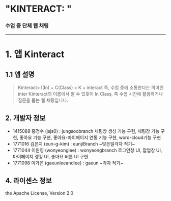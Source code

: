 "KINTERACT: "
============
### 수업 중 단체 웹 채팅
------------


# 1. 앱 Kinteract
## 1.1 앱 설명
>Kinteract= I(In) + C(Class) = K + interact
즉, 수업 중에 소통한다는 의미인 inter 
>Kinteract의 이름에서 알 수 있듯이 In Class, 즉 수업 시간에 활용하거나 질문을 돕는 웹 채팅입니다.

## 2. 개발자 정보

- 1415088 홍정수 (jsjs0) 
  : jungsoobranch
  채팅방 생성 기능 구현, 채팅창 기능 구현, 좋아요 기능 구현, 좋아요-마이페이지 연동 기능 구현, word-cloud기능 구현
- 1771016 김은지 (eun-g-kim)
  : eunjiBranch
  ~맟은일각자 적기~
- 1771044 이원영 (wonyeonglee) 
  : wonyeongbranch
  로그인창 UI, 팝업창 UI, 마이페이지 랭킹 UI, 좋아요 버튼 UI 구현 
- 1771098 이가은 (gaeunleeandlee) 
  : gaeun
  ~각자 적기~
  

## 4. 라이센스 정보
the Apache License, Version 2.0
